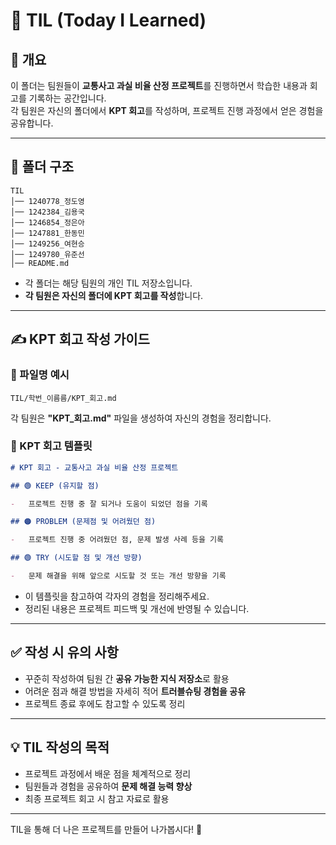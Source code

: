 # 🚀 TIL (Today I Learned)

## 📌 개요

이 폴더는 팀원들이 **교통사고 과실 비율 산정 프로젝트**를 진행하면서 학습한 내용과 회고를 기록하는 공간입니다.  
각 팀원은 자신의 폴더에서 **KPT 회고**를 작성하며, 프로젝트 진행 과정에서 얻은 경험을 공유합니다.

---

## 📂 폴더 구조

```
TIL
│── 1240778_정도영
│── 1242384_김용국
│── 1246854_정은아
│── 1247881_한동민
│── 1249256_여현승
│── 1249780_유준선
│── README.md
```

-   각 폴더는 해당 팀원의 개인 TIL 저장소입니다.
-   **각 팀원은 자신의 폴더에 KPT 회고를 작성**합니다.

---

## ✍ KPT 회고 작성 가이드

### 🔹 파일명 예시

```
TIL/학번_이름름/KPT_회고.md
```

각 팀원은 **"KPT\_회고.md"** 파일을 생성하여 자신의 경험을 정리합니다.

### 🔹 KPT 회고 템플릿

```markdown
# KPT 회고 - 교통사고 과실 비율 산정 프로젝트

## 🟢 KEEP (유지할 점)

-   프로젝트 진행 중 잘 되거나 도움이 되었던 점을 기록

## 🟠 PROBLEM (문제점 및 어려웠던 점)

-   프로젝트 진행 중 어려웠던 점, 문제 발생 사례 등을 기록

## 🟢 TRY (시도할 점 및 개선 방향)

-   문제 해결을 위해 앞으로 시도할 것 또는 개선 방향을 기록
```

-   이 템플릿을 참고하여 각자의 경험을 정리해주세요.
-   정리된 내용은 프로젝트 피드백 및 개선에 반영될 수 있습니다.

---

## ✅ 작성 시 유의 사항

-   꾸준히 작성하여 팀원 간 **공유 가능한 지식 저장소**로 활용
-   어려운 점과 해결 방법을 자세히 적어 **트러블슈팅 경험을 공유**
-   프로젝트 종료 후에도 참고할 수 있도록 정리

---

## 💡 TIL 작성의 목적

-   프로젝트 과정에서 배운 점을 체계적으로 정리
-   팀원들과 경험을 공유하여 **문제 해결 능력 향상**
-   최종 프로젝트 회고 시 참고 자료로 활용

---

TIL을 통해 더 나은 프로젝트를 만들어 나가봅시다! 🚀
